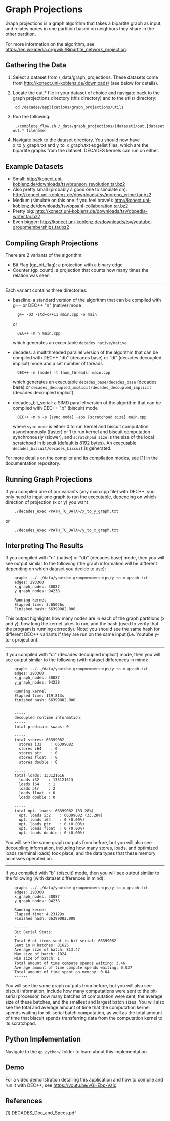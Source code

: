 # Graph Projections 

Graph projections is a graph algorithm that takes a bipartite graph as input, and relates nodes in one partition based on neighbors they share in the other partition. 

For more information on the algorithm, see https://en.wikipedia.org/wiki/Bipartite_network_projection.

## Gathering the Data

1. Select a dataset from /_data/graph_projections. These datasets come from http://konect.uni-koblenz.de/downloads/ (see below for details). 
2. Locate the out.* file in your dataset of choice and navigate back to the graph projections directory (this directory) and to the utils/ directory:

        cd /decades/applications/graph_projections/utils
        
3. Run the following:

        ./complete_flow.sh /_data/graph_projections/[dataset]/out.[dataset out.* filename]

4. Navigate back to the dataset directory. You should now have x_to_y_graph.txt and y_to_x_graph.txt edgelist files, which are the bipartite graphs from the dataset. DECADES kernels can run on either. 

## Example Datasets

- Small: http://konect.uni-koblenz.de/downloads/tsv/brunson_revolution.tar.bz2
- Also pretty small (probably a good one to simulate on): http://konect.uni-koblenz.de/downloads/tsv/moreno_crime.tar.bz2
- Medium (simulate on this one if you feel brave!): http://konect.uni-koblenz.de/downloads/tsv/opsahl-collaboration.tar.bz2
- Pretty big: http://konect.uni-koblenz.de/downloads/tsv/dbpedia-writer.tar.bz2
- Even bigger: http://konect.uni-koblenz.de/downloads/tsv/youtube-groupmemberships.tar.bz2

## Compiling Graph Projections

There are 2 variants of the algorithm:

- Bit Flag (gp_bit_flag): a projection with a binary edge
- Counter (gp_count): a projection that counts how many times the relation was seen

-----

Each variant contains three directories:

- baseline: a standard version of the algorithm that can be compiled with g++ or DEC++ "n" (native) mode

        g++ -O3 -std=c++11 main.cpp -o main
        
  or 

        DEC++ -m n main.cpp

  which generates an executable `decades_native/native`.
  
- decades: a multithreaded parallel version of the algorithm that can be compiled with DEC++ "db" (decades base) or "di" (decades decoupled implicit) mode and a set number of threads

        DEC++ -m [mode] -t [num_threads] main.cpp 

  which generates an executable `decades_base/decades_base` (decades base) or `decades_decoupled_implicit/decades_decoupled_implicit` (decades decoupled implicit).
  
- decades_bit_serial: a SIMD parallel version of the algorithm that can be compiled with DEC++ "b" (biscuit) mode

        DEC++ -m b -s [sync mode] -sps [scratchpad size] main.cpp
        
  where `sync mode` is either 0 to run kernel and biscuit computation asynchronously (faster) or 1 to run kernel and biscuit computation synchronously (slower), and `scratchpad size` is the size of the local scratchpad in biscuit (default is 8192 bytes). An executable `decades_biscuit/decades_biscuit` is generated.
  
For more details on the compiler and its compilation modes, see [1] in the documentation repository.

## Running Graph Projections

If you compiled one of our variants (any main.cpp file) with DEC++, you only need to input one graph to run the executable, depending on which direction of projection (x or y) you want

        ./decades_exec <PATH_TO_DATA>/x_to_y_graph.txt
        
  or
        
        ./decades_exec <PATH_TO_DATA>/y_to_x_graph.txt

## Interpreting The Results

If you compiled with "n" (native) or "db" (decades base) mode, then you will see output similar to the following (the graph information will be different depending on which dataset you decide to use):

        graph: ../../data/youtube-groupmemberships/y_to_x_graph.txt
        edges: 293360
        x_graph_nodes: 30087
        y_graph_nodes: 94238

        Running kernel
        Elapsed time: 3.65026s
        Finished hash: 66399082.000
        
This output highlights how many nodes are in each of the graph partitions (x and y), how long the kernel takes to run, and the hash (used to verify that the program is running correctly). Note: you should see the same hash for different DEC++ variants if they are run on the same input (i.e. Youtube y-to-x projection).

-----

If you compiled with "di" (decades decoupled implicit) mode, then you will see output similar to the following (with dataset differences in mind):

        graph: ../../data/youtube-groupmemberships/y_to_x_graph.txt
        edges: 293360
        x_graph_nodes: 30087
        y_graph_nodes: 94238
        
        Running kernel
        Elapsed time: 119.813s
        finished hash: 66399082.000
        
        
        -----
        decoupled runtime information:
        -----
        total predicate swaps: 0
        
        -----
        total stores: 66399082
          stores i32    : 66399082
          stores i64    : 0
          stores ptr    : 0
          stores float  : 0
          stores double : 0

        -----
        total loads: 133121616
          loads i32    : 133121613
          loads i64    : 1
          loads ptr    : 2
          loads float  : 0
          loads double : 0
        
        -----
        total opt. loads: 66399082 (33.28%)
          opt. loads i32    : 66399082 (33.28%)
          opt. loads i64    : 0 (0.00%)
          opt. loads ptr    : 0 (0.00%)
          opt. loads float  : 0 (0.00%)
          opt. loads double : 0 (0.00%)

You will see the same graph outputs from before, but you will also see decoupling information, including how many stores, loads, and optimized loads (terminal loads) took place, and the data types that these memory accesses operated on.

-----

If you compiled with "b" (biscuit) mode, then you will see output similar to the following (with dataset differences in mind):

        graph: ../../data/youtube-groupmemberships/y_to_x_graph.txt
        edges: 293360
        x_graph_nodes: 30087
        y_graph_nodes: 94238

        Running kernel
        Elapsed time: 4.23129s
        Finished hash: 66399082.000
        
        ------
        Bit Serial Stats:
        -
        Total # of items sent to bit serial: 66399082
        Sent in N batches: 81625
        Average size of batch: 813.47
        Max size of batch: 1024
        Min size of batch: 1
        Total amount of time compute spends waiting: 3.46
        Average amount of time compute spends waiting: 0.037
        Total amount of time spent on memcpy: 0.04
        ------

You will see the same graph outputs from before, but you will also see biscuit information, include how many computations were sent to the bit-serial processor, how many batches of computation were sent, the average size of these batches, and the smallest and largest batch sizes. You will also see the total and average amount of time that the computation kernel spends waiting for bit-serial batch computation, as well as the total amount of time that biscuit spends transferring data from the computation kernel to its scratchpad.

## Python Implementation

Navigate to the `gp_python/` folder to learn about this implementation.

## Demo

For a video demonstration detailing this application and how to compile and run it with DEC++, see https://youtu.be/vGHEbp-VaIc

## References
 [1] DECADES_Doc_and_Specs.pdf
